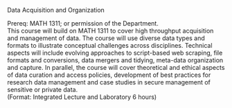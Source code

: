 Data Acquisition and Organization  

Prereq: MATH 1311; or permission of the Department.  
This course will build on MATH 1311 to cover high throughput acquisition and management of data. The course will use diverse data types and formats to illustrate conceptual challenges across disciplines. Technical aspects will include evolving approaches to script-based web scraping, file formats and conversions, data mergers and tidying, meta-data organization and capture. In parallel, the course will cover theoretical and ethical aspects of data curation and access policies, development of best practices for research data management and case studies in secure management of sensitive or private data.  
(Format: Integrated Lecture and Laboratory 6 hours)
